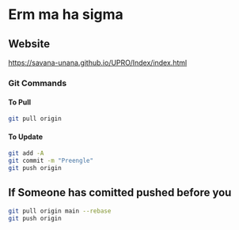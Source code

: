 # Erm ma ha sigma

## Website

<https://savana-unana.github.io/UPRO/Index/index.html>

### Git Commands

#### To Pull

``` bash
git pull origin
```

#### To Update

```bash
git add -A 
git commit -m "Preengle"
git push origin 

```

## If Someone has comitted pushed before you

 ``` bash
 git pull origin main --rebase
 git push origin
```
